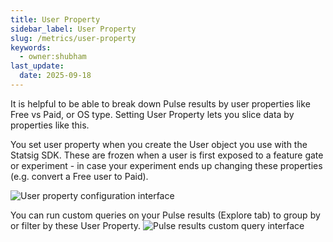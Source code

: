 ```yaml
---
title: User Property
sidebar_label: User Property
slug: /metrics/user-property
keywords:
  - owner:shubham
last_update:
  date: 2025-09-18
---
```


It is  helpful to be able to break down Pulse results by user properties like Free vs Paid, or OS type. Setting User Property lets you slice data by properties like this. 

You set user property when you create the User object you use with the Statsig SDK. These are frozen when a user is first exposed to a feature gate or experiment - in case your experiment ends up changing these properties (e.g. convert a Free user to Paid). 

![User property configuration interface](https://user-images.githubusercontent.com/31516123/226679274-01705500-48ee-44d4-8a5c-cbc49d97d0b2.png)

You can run custom queries on your Pulse results (Explore tab) to group by or filter by these User Property.
![Pulse results custom query interface](https://user-images.githubusercontent.com/31516123/226679816-5c7d393f-80e2-4670-8978-fc607b5fbe1a.png)
